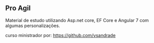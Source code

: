 ## Pro Agil

Material de estudo utilizando Asp.net core, EF Core e Angular 7 com algumas personalizações.

curso ministrador por: https://github.com/vsandrade
